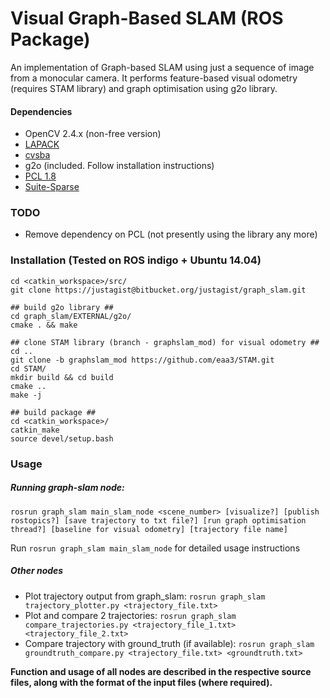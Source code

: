 # Visual Graph-Based SLAM (ROS Package)

An implementation of Graph-based SLAM using just a sequence of image from a monocular camera. It performs feature-based visual odometry (requires STAM library) and graph optimisation using g2o library.

#### Dependencies

* OpenCV 2.4.x (non-free version)
* [LAPACK](http://www.netlib.org/lapack/)
* [cvsba](https://www.uco.es/investiga/grupos/ava/node/39)
* g2o (included. Follow installation instructions)
* [PCL 1.8](https://github.com/PointCloudLibrary/pcl) 
* [Suite-Sparse](https://launchpad.net/ubuntu/+source/suitesparse/)

### TODO
* Remove dependency on PCL (not presently using the library any more)

### Installation (Tested on ROS indigo + Ubuntu 14.04)
    cd <catkin_workspace>/src/
    git clone https://justagist@bitbucket.org/justagist/graph_slam.git
    
    ## build g2o library ##
    cd graph_slam/EXTERNAL/g2o/ 
    cmake . && make 
    
    ## clone STAM library (branch - graphslam_mod) for visual odometry ##
    cd ..
    git clone -b graphslam_mod https://github.com/eaa3/STAM.git
    cd STAM/
    mkdir build && cd build
    cmake ..
    make -j
    
    ## build package ##
    cd <catkin_workspace>/
    catkin_make
    source devel/setup.bash
    
### Usage
##### Running graph-slam node:

    rosrun graph_slam main_slam_node <scene_number> [visualize?] [publish rostopics?] [save trajectory to txt file?] [run graph optimisation thread?] [baseline for visual odometry] [trajectory file name] 
Run `rosrun graph_slam main_slam_node` for detailed usage instructions

##### Other nodes
* Plot trajectory output from graph_slam: `rosrun graph_slam trajectory_plotter.py <trajectory_file.txt>` 
* Plot and compare 2 trajectories: `rosrun graph_slam compare_trajectories.py <trajectory_file_1.txt> <trajectory_file_2.txt>`
* Compare trajectory with ground_truth (if available): `rosrun graph_slam groundtruth_compare.py <trajectory_file.txt> <groundtruth.txt>`  

**Function and usage of all nodes are described in the respective source files, along with the format of the input files (where required).**
